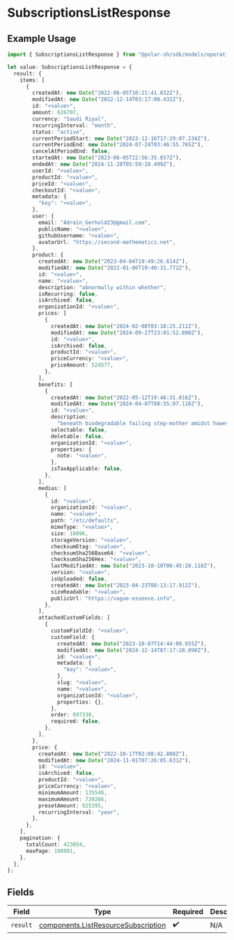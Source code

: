 # SubscriptionsListResponse

## Example Usage

```typescript
import { SubscriptionsListResponse } from "@polar-sh/sdk/models/operations";

let value: SubscriptionsListResponse = {
  result: {
    items: [
      {
        createdAt: new Date("2022-06-05T10:21:41.832Z"),
        modifiedAt: new Date("2022-12-14T03:17:00.431Z"),
        id: "<value>",
        amount: 626707,
        currency: "Saudi Riyal",
        recurringInterval: "month",
        status: "active",
        currentPeriodStart: new Date("2023-12-16T17:29:07.234Z"),
        currentPeriodEnd: new Date("2024-07-24T03:46:55.765Z"),
        cancelAtPeriodEnd: false,
        startedAt: new Date("2023-06-05T22:56:35.057Z"),
        endedAt: new Date("2024-11-28T05:59:28.499Z"),
        userId: "<value>",
        productId: "<value>",
        priceId: "<value>",
        checkoutId: "<value>",
        metadata: {
          "key": "<value>",
        },
        user: {
          email: "Adrain_Gerhold23@gmail.com",
          publicName: "<value>",
          githubUsername: "<value>",
          avatarUrl: "https://second-mathematics.net",
        },
        product: {
          createdAt: new Date("2023-04-04T19:49:26.614Z"),
          modifiedAt: new Date("2022-01-06T19:40:31.772Z"),
          id: "<value>",
          name: "<value>",
          description: "abnormally within whether",
          isRecurring: false,
          isArchived: false,
          organizationId: "<value>",
          prices: [
            {
              createdAt: new Date("2024-02-08T03:18:25.211Z"),
              modifiedAt: new Date("2024-09-27T23:01:52.690Z"),
              id: "<value>",
              isArchived: false,
              productId: "<value>",
              priceCurrency: "<value>",
              priceAmount: 524577,
            },
          ],
          benefits: [
            {
              createdAt: new Date("2022-05-12T19:46:31.016Z"),
              modifiedAt: new Date("2024-04-07T08:55:07.116Z"),
              id: "<value>",
              description:
                "beneath biodegradable failing step-mother amidst however astride until fabricate usefully",
              selectable: false,
              deletable: false,
              organizationId: "<value>",
              properties: {
                note: "<value>",
              },
              isTaxApplicable: false,
            },
          ],
          medias: [
            {
              id: "<value>",
              organizationId: "<value>",
              name: "<value>",
              path: "/etc/defaults",
              mimeType: "<value>",
              size: 18096,
              storageVersion: "<value>",
              checksumEtag: "<value>",
              checksumSha256Base64: "<value>",
              checksumSha256Hex: "<value>",
              lastModifiedAt: new Date("2023-10-10T06:45:28.118Z"),
              version: "<value>",
              isUploaded: false,
              createdAt: new Date("2023-04-23T08:13:17.912Z"),
              sizeReadable: "<value>",
              publicUrl: "https://vague-essence.info",
            },
          ],
          attachedCustomFields: [
            {
              customFieldId: "<value>",
              customField: {
                createdAt: new Date("2023-10-07T14:44:09.655Z"),
                modifiedAt: new Date("2024-12-14T07:17:28.090Z"),
                id: "<value>",
                metadata: {
                  "key": "<value>",
                },
                slug: "<value>",
                name: "<value>",
                organizationId: "<value>",
                properties: {},
              },
              order: 697330,
              required: false,
            },
          ],
        },
        price: {
          createdAt: new Date("2022-10-17T02:08:42.808Z"),
          modifiedAt: new Date("2024-11-01T07:26:05.631Z"),
          id: "<value>",
          isArchived: false,
          productId: "<value>",
          priceCurrency: "<value>",
          minimumAmount: 135548,
          maximumAmount: 720266,
          presetAmount: 925395,
          recurringInterval: "year",
        },
      },
    ],
    pagination: {
      totalCount: 423054,
      maxPage: 198991,
    },
  },
};
```

## Fields

| Field                                                                                      | Type                                                                                       | Required                                                                                   | Description                                                                                |
| ------------------------------------------------------------------------------------------ | ------------------------------------------------------------------------------------------ | ------------------------------------------------------------------------------------------ | ------------------------------------------------------------------------------------------ |
| `result`                                                                                   | [components.ListResourceSubscription](../../models/components/listresourcesubscription.md) | :heavy_check_mark:                                                                         | N/A                                                                                        |